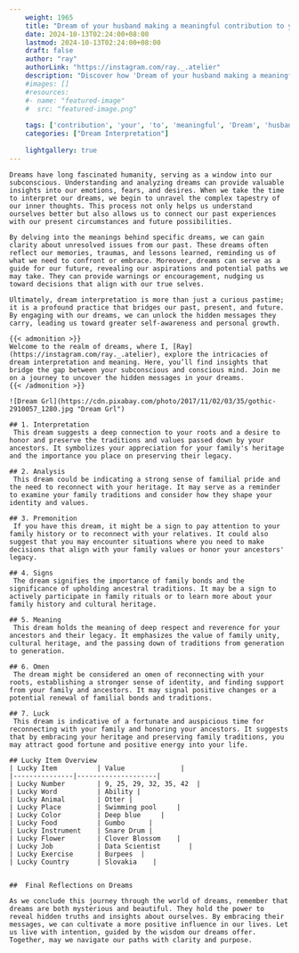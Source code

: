 ```yaml
---
    weight: 1965
    title: "Dream of your husband making a meaningful contribution to your life."  # Assuming 'title' column exists
    date: 2024-10-13T02:24:00+08:00
    lastmod: 2024-10-13T02:24:00+08:00
    draft: false
    author: "ray"
    authorLink: "https://instagram.com/ray._.atelier"
    description: "Discover how 'Dream of your husband making a meaningful contribution to your life.' can interpret your future and uncover its significant meanings in your life."
    #images: []
    #resources:
    #- name: "featured-image"
    #  src: "featured-image.png"
    
    tags: ['contribution', 'your', 'to', 'meaningful', 'Dream', 'husband', 'making', 'a', 'of', 'life.']
    categories: ["Dream Interpretation"]
    
    lightgallery: true
---
```

    
    Dreams have long fascinated humanity, serving as a window into our subconscious. Understanding and analyzing dreams can provide valuable insights into our emotions, fears, and desires. When we take the time to interpret our dreams, we begin to unravel the complex tapestry of our inner thoughts. This process not only helps us understand ourselves better but also allows us to connect our past experiences with our present circumstances and future possibilities.
    
    By delving into the meanings behind specific dreams, we can gain clarity about unresolved issues from our past. These dreams often reflect our memories, traumas, and lessons learned, reminding us of what we need to confront or embrace. Moreover, dreams can serve as a guide for our future, revealing our aspirations and potential paths we may take. They can provide warnings or encouragement, nudging us toward decisions that align with our true selves.
    
    Ultimately, dream interpretation is more than just a curious pastime; it is a profound practice that bridges our past, present, and future. By engaging with our dreams, we can unlock the hidden messages they carry, leading us toward greater self-awareness and personal growth.
    
    {{< admonition >}}
    Welcome to the realm of dreams, where I, [Ray](https://instagram.com/ray._.atelier), explore the intricacies of dream interpretation and meaning. Here, you’ll find insights that bridge the gap between your subconscious and conscious mind. Join me on a journey to uncover the hidden messages in your dreams.
    {{< /admonition >}}
    
    ![Dream Grl](https://cdn.pixabay.com/photo/2017/11/02/03/35/gothic-2910057_1280.jpg "Dream Grl")
    
    ## 1. Interpretation
     This dream suggests a deep connection to your roots and a desire to honor and preserve the traditions and values passed down by your ancestors. It symbolizes your appreciation for your family's heritage and the importance you place on preserving their legacy.
    
    ## 2. Analysis
     This dream could be indicating a strong sense of familial pride and the need to reconnect with your heritage. It may serve as a reminder to examine your family traditions and consider how they shape your identity and values.
    
    ## 3. Premonition
     If you have this dream, it might be a sign to pay attention to your family history or to reconnect with your relatives. It could also suggest that you may encounter situations where you need to make decisions that align with your family values or honor your ancestors' legacy.
    
    ## 4. Signs
     The dream signifies the importance of family bonds and the significance of upholding ancestral traditions. It may be a sign to actively participate in family rituals or to learn more about your family history and cultural heritage.
    
    ## 5. Meaning
     This dream holds the meaning of deep respect and reverence for your ancestors and their legacy. It emphasizes the value of family unity, cultural heritage, and the passing down of traditions from generation to generation.
    
    ## 6. Omen
     The dream might be considered an omen of reconnecting with your roots, establishing a stronger sense of identity, and finding support from your family and ancestors. It may signal positive changes or a potential renewal of familial bonds and traditions.
    
    ## 7. Luck
     This dream is indicative of a fortunate and auspicious time for reconnecting with your family and honoring your ancestors. It suggests that by embracing your heritage and preserving family traditions, you may attract good fortune and positive energy into your life.
    
    ## Lucky Item Overview
    | Lucky Item          | Value              |
    |---------------|--------------------|
    | Lucky Number        | 9, 25, 29, 32, 35, 42  |
    | Lucky Word          | Ability |
    | Lucky Animal        | Otter |
    | Lucky Place         | Swimming pool     |
    | Lucky Color         | Deep blue     |
    | Lucky Food          | Gumbo      |
    | Lucky Instrument    | Snare Drum |
    | Lucky Flower        | Clover Blossom    |
    | Lucky Job           | Data Scientist       |
    | Lucky Exercise      | Burpees  |
    | Lucky Country       | Slovakia    |
    
    
    ##  Final Reflections on Dreams
    
    As we conclude this journey through the world of dreams, remember that dreams are both mysterious and beautiful. They hold the power to reveal hidden truths and insights about ourselves. By embracing their messages, we can cultivate a more positive influence in our lives. Let us live with intention, guided by the wisdom our dreams offer. Together, may we navigate our paths with clarity and purpose.
    